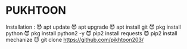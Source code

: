 # PUKHTOON
Installation : 😈 apt update  😈 apt upgrade  😈 apt install git  😈 pkg install python  😈 pkg install python2 -y  😈 pip2 install requests  😈 pip2 install mechanize  😈 git clone https://github.com/pikhtoon203/
